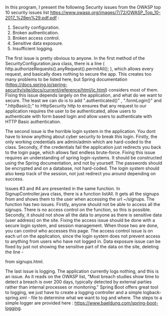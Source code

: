 

In this program, I present the following Security issues from the OWASP top 10 security issues list https://www.owasp.org/images/7/72/OWASP_Top_10-2017_%28en%29.pdf.pdf :
1. Security configuration.
2. Broken authentication.
3. Broken access control.
4. Sensitive data exposure.
5. Insufficient logging.

The first issue is pretty obvious to anyone. In the first method of the SecurityConfiguration.java class, there is a line ( http.authorizeRequests().anyRequest().permitAll(); ), which allows every request, and basically does nothing to secure the app.
This creates too many problems to be listed here, but Spring documentation (https://docs.spring.io/spring-security/site/docs/current/reference/html/jc.html) considers most of them. 
Fixing this issue depends largely on the application, and what do we want to secure. The least we can do is to add ".authenticated()" , ".formLogin()" and ".httpBasic();" to HttpSecurity http to ensures that any request to our application requires the user to be authenticated, allow users to authenticate with form based login and allow users to authenticate with HTTP Basic authentication.

The second issue is the horrible login system in the application. You dont have to know anything about cyber security to break this login. Firstly, the only working credentials are admin/admin which are hard-coded to the class. Secondly, if the credentials fail the application just redirects you back to the login page, which allows fast endless brute-force. Fixing this issue requires an understanding of spring login-systems. It should be constructed using the Spring documentation, and not by yourself. The passwords should be encrypted and on a database, not hard-coded. The login system should also keep track of the session, not just redirect you around depending on success.  

Issues #3 and #4 are presented in the same function. In SignupController.java class, there is a function listAll. It gets all the signups from and shows them to the user when accessing the url ~/signups. 
The function has two issues. Firstly, anyone should not be able to access all the signups. There is no access control on the function, so this is possible. Secondly, it should not show all the data to anyone as there is sensitive data (user address) on the site.
Fixing the access issue should be done with a secure login system, and session management. When those two are done, you can control who accesses this page. The access control issue is on each url on the application, since the login system does not prevent access to anything from users who have not logged in.
Data exposure issue can be fixed by just not showing the sensitive part of the data on the site,
deleting the line - <p th:text="${s.address}"></p> from signups.html. 

The last issue is logging. The application currently logs nothing, and this is an issue. As it reads on the OWASP list, "Most breach studies show time to detect a breach is over
200 days, typically detected by external parties rather than internal processes or monitoring." Spring Boot offers great tool to logging, we just have to create a logging controller and a simple logback-spring.xml - file to determine what we want to log and where. The steps to a simple logger are provided here : https://www.baeldung.com/spring-boot-logging.


 


